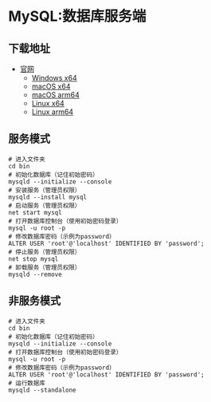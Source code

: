 # MySQL:数据库服务端
## 下载地址
- [官网](https://dev.mysql.com/downloads/mysql/)
  - [Windows x64](https://dev.mysql.com/get/Downloads/MySQL-8.4/mysql-8.4.4-winx64.zip)
  - [macOS x64](https://dev.mysql.com/get/Downloads/MySQL-8.4/mysql-8.4.4-macos15-x86_64.tar.gz)
  - [macOS arm64](https://dev.mysql.com/get/Downloads/MySQL-8.4/mysql-8.4.4-macos15-arm64.tar.gz)
  - [Linux x64](https://dev.mysql.com/get/Downloads/MySQL-8.4/mysql-8.4.4-linux-glibc2.28-x86_64.tar.xz)
  - [Linux arm64](https://dev.mysql.com/get/Downloads/MySQL-8.4/mysql-8.4.4-linux-glibc2.28-aarch64.tar.xz)

## 服务模式
```shell
# 进入文件夹
cd bin
# 初始化数据库（记住初始密码）
mysqld --initialize --console
# 安装服务（管理员权限）
mysqld --install mysql
# 启动服务（管理员权限）
net start mysql
# 打开数据库控制台（使用初始密码登录）
mysql -u root -p
# 修改数据库密码（示例为password）
ALTER USER 'root'@'localhost' IDENTIFIED BY 'password';
# 停止服务（管理员权限）
net stop mysql
# 卸载服务（管理员权限）
mysqld --remove
```
## 非服务模式
```shell
# 进入文件夹
cd bin
# 初始化数据库（记住初始密码）
mysqld --initialize --console
# 打开数据库控制台（使用初始密码登录）
mysql -u root -p
# 修改数据库密码（示例为password）
ALTER USER 'root'@'localhost' IDENTIFIED BY 'password';
# 运行数据库
mysqld --standalone 
```